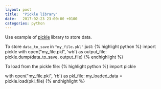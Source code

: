 ```yaml
---
layout: post
title:  "Pickle library"
date:   2017-02-23 23:00:00 +0100
categories: python
---
```


Use example of [pickle](https://docs.python.org/3/library/pickle.html "https://docs.python.org/3/library/pickle.html") library to store data.


To store `data_to_save` in `"my_file.pkl"` just:
{% highlight python %}
import pickle
with open("my_file.pkl", 'wb') as output_file:
	pickle.dump(data_to_save, output_file)
{% endhighlight %}

To load from the pickle file:
{% highlight python %}
import pickle

with open("my_file.pkl", 'rb') as pkl_file:
	my_loaded_data = pickle.load(pkl_file)
{% endhighlight %}
